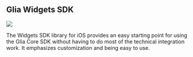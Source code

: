 ## Glia Widgets SDK

![](https://files.readme.io/a1b262c-small-Glia-logo-light.png)

The Widgets SDK library for iOS provides an easy starting point for using the Glia Core SDK without having to do most of the technical integration work.
It emphasizes customization and being easy to use.
